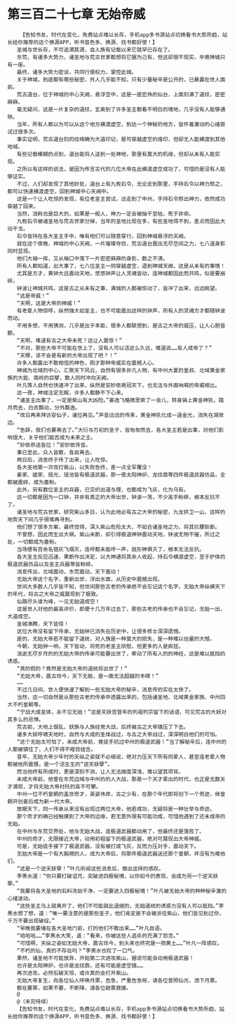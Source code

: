 # 第三百二十七章 无始帝威
        【告知书友，时代在变化，免费站点难以长存，手机app多书源站点切换看书大势所趋，站长给你推荐的这个换源APP，听书音色多、换源、找书都好使！】
       圣城与世长存，不可追溯其源，自人族有记载以来它就早已存在了。
       东荒，有诸多大势力，诸圣地与荒古世家都想将它据为己有，但这却很不现实，毕竟神城只有一座。
       最终，诸多大势力密谈，共同行使权力，掌控此城。
       关于神城，到底都有哪些秘密，外人几乎能不知，只有少量秘辛是公开的，已暴露在世人面前。
       荒古道台，位于神城的中心天阙，悬浮空中，这是一座宏伟的仙台，上面刻满了道纹，密密麻麻。
       毫无疑问，这是一片复杂的道纹，玄奥到了许多圣主都看不明白的境地，几乎没有人能够通晓。
       当年，所有人都以为可以从这个地方横渡虚空，到达一个神秘的地方，皆怀着激动的心绪尝试过很多次。
       事实证明，荒古道台刻的纹络确为大道印记，是可穿越虚空的烙印，但却无人能横渡到其他地域。
       有些记载模糊的点到，道台能将人送到一处神地，那里有莫大的机缘，但却从未有人能实现。
       之所以有这样的说法，是因为传言古代的几位大帝在此横渡虚空成功了，可惜的是没有人能够证实。
       不过，人们却发现了其他妙处，道台上有九枚石令，无论走到那里，手持石令以神力祭之，都可以快速横渡虚空，回到神城中心天阙中。
       这是一个让人吃惊的发现，有位老圣主尝试，远走到了中州，手持石令祭出神力，依然成功穿越了回来。
       当然，消耗也是巨大的，如果是一般人，神力一定会被抽干至枯，死于非命。
       九枚石令被诸圣地与荒古世家分掉，当年的圣地比现在多，有些圣地得不到，差点而因此大动干戈。
       石令皆持在各大圣主手中，唯有他们可以随意穿行，回到神城悬浮的天阙。
       就在这个夜晚，神城的中心天阙，一片璀璨夺目，荒古道台震出无尽空间之力，七八道身影同时显现。
       他们大袖一挥，又从袖口中落下一片密密麻麻的身影，数之不清。
       所有人都知道，出大事了，七八位圣主一同穿越虚空，退到神城天阙，这是从未有的事情！
       尤其是方才，黄钟大吕震动天地，悠悠钟声让人灵魂皆动，连神城都因此而共鸣，似是要崩碎。
       钟波让神城共鸣，这是古之从未有之事，满城的人都被惊动了，皆冲了出来，远远眺望。
       “这是帝威！”
       “天啊，这是大帝的神威！”
       有老辈人物惊呼，纵然强大如圣主，也不可能震出这样的钟声，所有人的灵魂方才都随钟波而动。
       不用多想，不用猜测，几乎是出于本能，很多人都联想到，是古之大帝的威压，让人心胆皆颤。
       “天啊，难道有古之大帝未死？这让人震惊！”
       “不对，那些大帝不可能在世上了，没有人可以活这么久远，难道说……有人成帝了？”
       “天哪，该不会是有新的大帝出现了吧？！”
       许多人都露出不敢相信的神色，刚才那种帝威实在震撼人心。
       神城为北域的中心，汇聚天下风云，自然有很多非凡人物，有中州大夏的皇叔、北域黄金家族的大能、南岭的巨擘，数人同时冲向天阙。
       叶凡等人自然也快速冲了出来，纵然是安妙依艳冠天下，也无法与外面呐喊的帝威相比。
       这一夜，神城注定无眠，许多人都静不下心来。
       “诸圣主出事了，一定是紫山有大凶险。”姜逸飞略微思索了一会儿，转身骑上黄金神犼，踏月而去，白衣飘动，分外飘逸。
       “改日再来拜访安仙子，诸位再见。”声音远远的传来，黄金神犼化成一道金光，消失在湖岸边。
       “告辞，我们也要离去了。”大衍与万初的圣子，皆匆匆而去，各大圣主若是出事，对他们影响很大，关乎他们能否成为未来之主。
       “妙依恭送各位！”安妙依传音。
       事已至此，众人皆散，各自离去。
       两日后，消息终于传了出来，让人吃惊。
       各大圣地第一次攻打紫山，以失败告终，差一点全军覆没！
       姜家、姬家、摇光、瑶池皆有极道武器，那一夜太阳神炉、龙纹鼎等四件极道武器仿品，全都被震碎，成为齑粉。
       此外，另有数位圣主的兵器，已交织出道与理，也都成为飞灰，化为乌有。
       这一切都是因为一口钟，并非有真正的大帝出世，钟波一荡，不少高手粉碎，根本反抗不了。
       诸圣地与荒古世家，研究紫山多日，认为此地必有古之大帝的秘密，九龙拱卫一山，这样的地势天下间几乎很难再寻到。
       他们想了很多方案，最终觉得，深入紫山危险太大，不如合诸圣地之力，将其拦腰斩断。
       不曾想，因此而生出大祸，紫山未断，却引得极道神钟震动天地，钟波无物不摧，所过之处，一切都成为齑粉。
       当场便有百余名宿灰飞烟灭，连哼都未能哼一声，就形神俱灭了，根本无法反抗。
       各大圣主反应迅速，果断作出决定，以大神通将其余人收起，持石令横渡虚空，至于护体的极道武器仿品以及圣主兵器等皆粉碎。
       消息传出，北域震动，东荒震动，天下震动！
       无始大帝这个名字，重新出世，浮出水面，从历史中震撼出现。
       世间大多数人几乎皆不知，但世间那些古老的传承绝不会忘记这个名字，无始大帝纵横天下的年代，将古之大帝之威展现到了极致。
       仙路尽头谁为峰，一见无始道成空！
       这是世人对他的最高评价，即便十几万年过去了，那些古老的传承也不会忘记，无始一出，大道成空。
       圣城沸腾，天下皆惊！
       这位大帝没有留下传承，无始钟已消失在历史中，让很多修士深深遗憾。
       是的，无始大帝若不能留下道统，对人族是一种莫大的损失，是一种难以估量的大憾。
       今朝，无始钟一响，天下皆动，将死的老圣主欣慰，但更多的人是疯狂。
       消逝无尽岁月的的无始大帝的传承可能要出世了，牵动了所有人的的神经，这是难以抵挡的诱惑。
       “真的假的？竟然是无始大帝的道统将出世了！”
       “无始大帝，震古烁今，天下无敌，是一面无法超越的丰碑！”
       ……
       不过几日间，世人便快速了解到一些无始大帝的秘辛，消息传的实在太快了。
       当然，这一切自然是从那些古老的传承中透露出来的，包括诸圣地、北域黄金家族、中州四大不朽皇朝等。
       “宁战大成圣体，永不见无始！”这是天妖宫昔年的列祖列宗留下的话语，可见荒古的大妖对其多么的忌惮。
       荒古前，大地上很乱，妖族与人族经常大战，后终被古之大帝镇压了下去。
       诸多大妖呼啸天地时，自然与大成的圣体战过，与古之大帝战过，深深明白他们的可怕。
       “这个无始太可怕了，未成大帝前，竟徒手抗过中州的极道武器！”当了解秘辛后，连中州的人都被镇住了，人们不得不瞠目结舌。
       昔年，无始大帝少年时的天纵之姿就不必细说，绝对力压天下所有同辈人，甚至连老辈人物都被他所震慑，是一个活生生的“逆天妖孽”。
       而当他终有所成时，更是深刻不测，让人无法揣度深浅，难以望其项背。
       未成大帝前，他曾在东荒边域与中州的的人大战，那是一个天才辈出的时代，也正是无数天才涌现，才将无始大帝衬托的高不可攀。
       中州一位不朽皇朝的盖世奇才，英姿伟岸，古之少有，在那个年代即将创下一个奇迹，继皇朝开创者后成为新一代大帝。
       放眼天下，同一传承从来没有出现过两位大帝，他若成功，无疑将是一种壮举与奇迹。
       那个奇才的确已经触摸到了大帝的边缘，若无意外很有可能功成，可惜他遇到了还未成帝的无始。
       在中州与东荒交界处，他与无始大战，连极道武器都动用了，但最终还是落败了。
       中州的奇才，无限接近大帝，动用初祖留下的极道武器，绝对可展现出大帝神威。
       可是，无始徒手接下了极道武器，没有被打成飞灰，反而力压对手，震动天下。
       无始大帝是一个有大胸襟的人，成为大帝后，将那件极道武器送还那个皇朝，并没有为难他们。
       “这是一个逆天妖孽！”叶凡听闻这些消息后，做出这样的感叹。
       李黑水道：“你只要打破诅咒，突破进四极秘境，以你如今的表现，会成为另一个逆天妖孽。”
       “我要将各大圣地的石料洗劫干净，一定要进入四极秘境！”叶凡被无始大帝的种种秘辛激的心绪波动。
       “这些圣主马上就离开了，他们不可能就此退缩的，无始道统的诱惑力没有人可以抵挡。”李黑水想了想，道：“唯一要注意的是那些圣子，他们肯定是不会被派往紫山，他们皆见到过你，千万不要出现破绽。”
       “早晚我要堵在各大圣地门前，打的他们不敢出来……”叶凡自语。
       “哈哈哈……”李黑水大笑，道：“看来，你被这些人追杀的充满了怨念。”
       “可惜啊，天纵之姿如无始大帝，震古烁今，到头来也终究是一掊黄土……”叶凡一阵感叹。
       “不朽的仙，真的不存在吗？”李黑水也叹了一口气。
       果然，诸圣地不可能放弃，开始第二次进攻紫山，据说可能会动用极道武器！
       也许是太阳神炉，也许是龙纹鼎，还有可能是虚空镜……
       再次进攻，必然石破天惊，或许真的会打开紫山。
       无始大帝复生，向各位仙人呼唤月票，告急，严重告急呀，请各位普照仙光，洒下月票。
       都在要票，如果不要，不断降，请各位砸票救援。
       @
       @（未完待续）
       【告知书友，时代在变化，免费站点难以长存，手机app多书源站点切换看书大势所趋，站长给你推荐的这个换源APP，听书音色多、换源、找书都好使！】